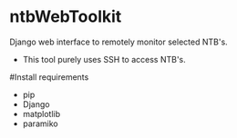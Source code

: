 # ntbWebToolkit
Django web interface to remotely monitor selected NTB's.

- This tool purely uses SSH to access NTB's.

#Install requirements
- pip
- Django
- matplotlib
- paramiko
